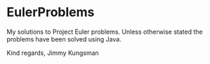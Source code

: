 # EulerProblems
My solutions to Project Euler problems. Unless otherwise stated the problems have been solved using Java.

Kind regards,
Jimmy Kungsman
